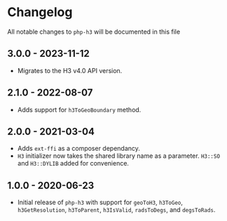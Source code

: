 # Changelog

All notable changes to `php-h3` will be documented in this file

## 3.0.0 - 2023-11-12

- Migrates to the H3 v4.0 API version.

## 2.1.0 - 2022-08-07

- Adds support for `h3ToGeoBoundary` method.

## 2.0.0 - 2021-03-04

- Adds `ext-ffi` as a composer dependancy.
- `H3` initializer now takes the shared library name as a parameter. `H3::SO` and `H3::DYLIB` added for convenience.

## 1.0.0 - 2020-06-23

- Initial release of `php-h3` with support for `geoToH3`, `h3ToGeo`, `h3GetResolution`, `h3ToParent`, `h3IsValid`, `radsToDegs`, and `degsToRads`.
